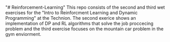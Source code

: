 "# Reinforcement-Learning" 
This repo consists of the second and third wet exercises for the "Intro to Reinforcment Learning and Dynamic Programming" at the Technion. The second exerice shows an implementation of DP and RL algorithms that solve the job proccecing problem and the third exercise focuses on the mountain car problem in the gym enviorment.  
